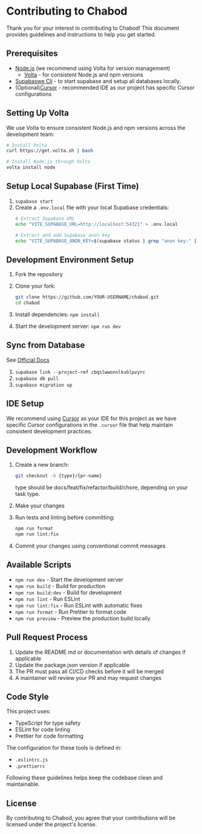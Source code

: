 # Contributing to Chabod

Thank you for your interest in contributing to Chabod! This document provides guidelines and instructions to help you get started.

## Prerequisites

- [Node.js](https://nodejs.org/) (we recommend using Volta for version management)
  - [Volta](https://volta.sh/) - for consistent Node.js and npm versions
- [Supabaswe Cli](https://supabase.com/docs/guides/local-development/cli/getting-started) - to start supabase and setup all databases locally.
- (Optional)[Cursor](https://cursor.sh/) - recommended IDE as our project has specific Cursor configurations

## Setting Up Volta

We use Volta to ensure consistent Node.js and npm versions across the development team:

```bash
# Install Volta
curl https://get.volta.sh | bash

# Install Node.js through Volta
volta install node
```

## Setup Local Supabase (First Time)

1. `supabase start`
2. Create a `.env.local` file with your local Supabase credentials:
   ```bash
   # Extract Supabase URL
   echo "VITE_SUPABASE_URL=http://localhost:54321" > .env.local
   
   # Extract and add Supabase anon key
   echo "VITE_SUPABASE_ANON_KEY=$(supabase status | grep "anon key:" | awk '{print $3}')" >> .env.local
   ```

## Development Environment Setup

1. Fork the repository
2. Clone your fork:

   ```bash
   git clone https://github.com/YOUR-USERNAME/chabod.git
   cd chabod
   ```

3. Install dependencies: `npm install`
4. Start the development server: `npm run dev`

## Sync from Database

See [Official Docs](https://supabase.com/docs/reference/cli/supabase-db)

1. `supabase link --project-ref cbqslwwonnlkvblpvyrc`
2. `supabase db pull`
3. `supabase migration up`

## IDE Setup

We recommend using [Cursor](https://cursor.sh/) as your IDE for this project as we have specific Cursor configurations in the `.cursor` file that help maintain consistent development practices.

## Development Workflow

1. Create a new branch:
   ```bash
   git checkout -b {type}/{pr-name}
   ```
   type should be docs/feat/fix/refactor/build/chore, depending on your task type.

2. Make your changes

3. Run tests and linting before committing:
   ```bash
   npm run format
   npm run lint:fix
   ```

4. Commit your changes using conventional commit messages

## Available Scripts

- `npm run dev` - Start the development server
- `npm run build` - Build for production
- `npm run build:dev` - Build for development
- `npm run lint` - Run ESLint
- `npm run lint:fix` - Run ESLint with automatic fixes
- `npm run format` - Run Prettier to format code
- `npm run preview` - Preview the production build locally

## Pull Request Process

1. Update the README.md or documentation with details of changes if applicable
2. Update the package.json version if applicable
3. The PR must pass all CI/CD checks before it will be merged
4. A maintainer will review your PR and may request changes

## Code Style

This project uses:
- TypeScript for type safety
- ESLint for code linting
- Prettier for code formatting

The configuration for these tools is defined in:
- `.eslintrc.js` 
- `.prettierrc`

Following these guidelines helps keep the codebase clean and maintainable.

## License

By contributing to Chabod, you agree that your contributions will be licensed under the project's license.

